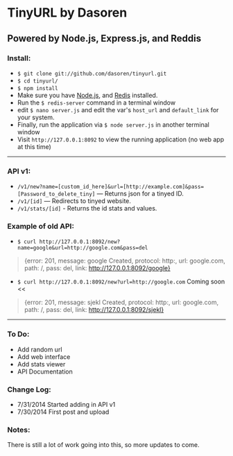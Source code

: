 # TinyURL by Dasoren
##  Powered by Node.js, Express.js, and Reddis

### Install:
-   `$ git clone git://github.com/dasoren/tinyurl.git`
-   `$ cd tinyurl/`
-   `$ npm install`
-   Make sure you have [Node.js](http://nodejs.org/), and [Redis](http://redis.io/download) installed.
-   Run the `$ redis-server` command in a terminal window
-   edit `$ nano server.js` and edit the var's `host_url` and `default_link` for your system.
-   Finally, run the application via `$ node server.js` in another terminal window
-   Visit `http://127.0.0.1:8092` to view the running application (no web app at this time)

---
### API v1:
-   `/v1/new?name=[custom_id_here]&url=[http://example.com]&pass=[Password_to_delete_tiny]` — Returns json for a tinyed ID.
-   `/v1/[id]` — Redirects to tinyed website.
-   `/v1/stats/[id]` - Returns the id stats and values.

### Example of old API:
-   `$ curl http://127.0.0.1:8092/new?name=google&url=http://google.com&pass=del`

> {error: 201, message: google Created, protocol: http:, url: google.com, path: /, pass: del, link: http://127.0.0.1:8092/google}

-   `$ curl http://127.0.0.1:8092/new?url=http://google.com` Coming soon <<

> {error: 201, message: sjekl Created, protocol: http:, url: google.com, path: /, pass: del, link: http://127.0.0.1:8092/sjekl}

---

### To Do:

- Add random url
- Add web interface
- Add stats viewer
- API Documentation

### Change Log:

- 7/31/2014 Started adding in API v1
- 7/30/2014 First post and upload

### Notes:
There is still a lot of work going into this, so more updates to come.

